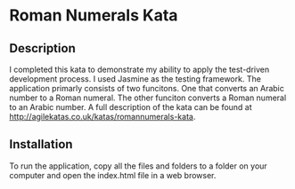 # Roman Numerals Kata
## Description
I completed this kata to demonstrate my ability to apply the test-driven development process. I used Jasmine as the testing framework. The application primarly consists of two funcitons. One that converts an Arabic number to a Roman numeral. The other funciton converts a Roman numeral to an Arabic number. A full description of the kata can be found at http://agilekatas.co.uk/katas/romannumerals-kata.
## Installation
To run the application, copy all the files and folders to a folder on your computer and open the index.html file in a web browser.

